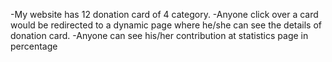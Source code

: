 -My website has 12 donation card of 4 category.
-Anyone click over a card would be redirected to a dynamic page where he/she can see the details of donation card.
-Anyone can see his/her contribution at statistics page in percentage
